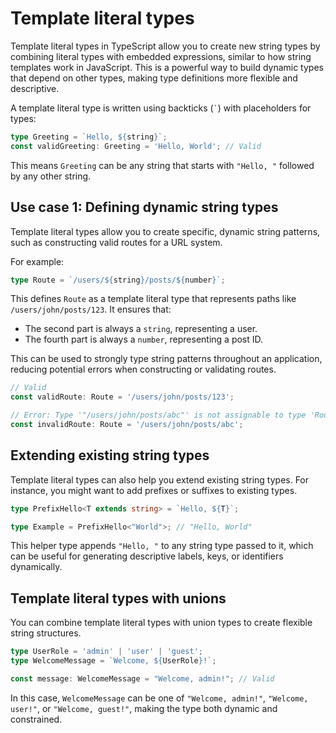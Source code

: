 # Template literal types

Template literal types in TypeScript allow you to create new string types by combining literal types with embedded expressions, similar to how string templates work in JavaScript. This is a powerful way to build dynamic types that depend on other types, making type definitions more flexible and descriptive.

A template literal type is written using backticks (`` ` ``) with placeholders for types:

```ts
type Greeting = `Hello, ${string}`;
const validGreeting: Greeting = 'Hello, World'; // Valid
```

This means `Greeting` can be any string that starts with `"Hello, "` followed by any other string.

## Use case 1: Defining dynamic string types

Template literal types allow you to create specific, dynamic string patterns, such as constructing valid routes for a URL system.

For example:

```ts
type Route = `/users/${string}/posts/${number}`;
```

This defines `Route` as a template literal type that represents paths like `/users/john/posts/123`. It ensures that:

- The second part is always a `string`, representing a user.
- The fourth part is always a `number`, representing a post ID.

This can be used to strongly type string patterns throughout an application, reducing potential errors when constructing or validating routes.

```ts
// Valid
const validRoute: Route = '/users/john/posts/123';

// Error: Type '"/users/john/posts/abc"' is not assignable to type 'Route'
const invalidRoute: Route = '/users/john/posts/abc';
```

## Extending existing string types

Template literal types can also help you extend existing string types. For instance, you might want to add prefixes or suffixes to existing types.

```ts
type PrefixHello<T extends string> = `Hello, ${T}`;

type Example = PrefixHello<"World">; // "Hello, World"
```

This helper type appends `"Hello, "` to any string type passed to it, which can be useful for generating descriptive labels, keys, or identifiers dynamically.

## Template literal types with unions

You can combine template literal types with union types to create flexible string structures.

```ts
type UserRole = 'admin' | 'user' | 'guest';
type WelcomeMessage = `Welcome, ${UserRole}!`;

const message: WelcomeMessage = "Welcome, admin!"; // Valid
```

In this case, `WelcomeMessage` can be one of `"Welcome, admin!"`, `"Welcome, user!"`, or `"Welcome, guest!"`, making the type both dynamic and constrained.

